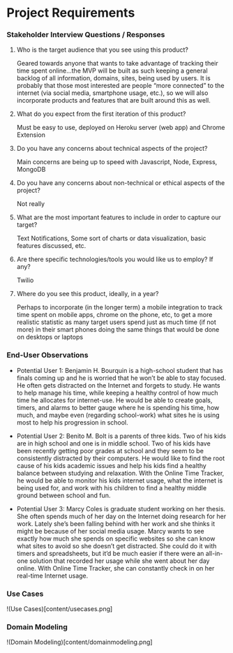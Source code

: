# Project Requirements

### Stakeholder Interview Questions / Responses
1. Who is the target audience that you see using this product?

   Geared towards anyone that wants to take advantage of tracking their time spent online…the MVP will be built as such keeping a general backlog of all information, domains, sites, being used by users. It is probably that those most interested are people “more connected” to the internet (via social media, smartphone usage, etc.), so we will also incorporate products and features that are built around this as well.  
2. What do you expect from the first iteration of this product?  

   Must be easy to use, deployed on Heroku server (web app) and Chrome Extension
3. Do you have any concerns about technical aspects of the project?

   Main concerns are being up to speed with Javascript, Node, Express, MongoDB
4. Do you have any concerns about non-technical or ethical aspects of the project?

   Not really
5. What are the most important features to include in order to capture our target?

   Text Notifications, Some sort of charts or data visualization, basic features discussed, etc.
6. Are there specific technologies/tools you would like us to employ? If any?

   Twilio
7. Where do you see this product, ideally, in a year?

   Perhaps to incorporate (in the longer term) a mobile integration to track time spent on mobile apps, chrome on the phone, etc, to get a more realistic statistic as many target users spend just as much time (if not more) in their smart phones doing the same things that would be done on desktops or laptops  

### End-User Observations
* Potential User 1:
   Benjamin H. Bourquin is a high-school student that has finals coming up and he is worried that he won’t be able to stay focused. He often gets distracted on the Internet and forgets to study. He wants to help manage his time, while keeping a healthy control of how much time he allocates for internet-use. He would be able to create goals, timers, and alarms to better gauge where he is spending his time, how much, and maybe even (regarding school-work) what sites he is using most to help his progression in school.

* Potential User 2:
   Benito M. Bolt is a parents of three kids. Two of his kids are in high school and one is in middle school. Two of his kids have been recently getting poor grades at school and they seem to be consistently distracted by their computers. He would like to find the root cause of his kids academic issues and help his kids find a healthy balance between studying and relaxation. With the Online Time Tracker, he would be able to monitor his kids internet usage, what the internet is being used for, and work with his children to find a healthy middle ground between school and fun.

* Potential User 3:
   Marcy Coles is graduate student working on her thesis. She often spends much of her day on the Internet doing research for her work. Lately she’s been falling behind with her work and she thinks it might be because of her social media usage. Marcy wants to see exactly how much she spends on specific websites so she can know what sites to avoid so she doesn’t get distracted. She could do it with timers and spreadsheets, but it’d be much easier if there were an all-in-one solution that recorded her usage while she went about her day online. With Online Time Tracker, she can constantly check in on her real-time Internet usage.

### Use Cases

!(Use Cases)[content/usecases.png]

### Domain Modeling
!(Domain Modeling)[content/domainmodeling.png]
